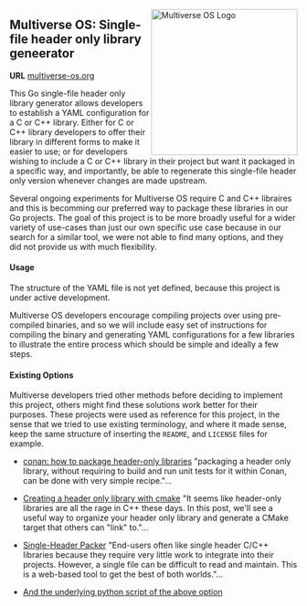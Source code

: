 [<img src="https://avatars2.githubusercontent.com/u/24763891?s=400&u=c1150e7da5667f47159d433d8e49dad99a364f5f&v=4"  width="256px" height="256px" align="right" alt="Multiverse OS Logo">](https://github.com/multiverse-os)

## Multiverse OS: Single-file header only library geneerator
**URL** [multiverse-os.org](https://multiverse-os.org)

This Go single-file header only library generator allows developers to
establish a YAML configuration for a C or C++ library. Either for C or C++
library developers to offer their library in different forms to make it easier
to use; or for developers wishing to include a C or C++ library in their project
but want it packaged in a specific way, and importantly, be able to regenerate
this single-file header only version whenever changes are made upstream.  

Several ongoing experiments for Multiverse OS require C and C++ libraires and
this is becomming our preferred way to package these libraries in our Go
projects. The goal of this project is to be more broadly useful for a wider
variety of use-cases than just our own specific use case because in our search
for a similar tool, we were not able to find many options, and they did not
provide us with much flexibility. 

#### Usage 
The structure of the YAML file is not yet defined, because this project is under
active development. 

Multiverse OS developers encourage compiling projects over using pre-compiled 
binaries, and so we will include easy set of instructions for compiling the
binary and generating YAML configurations for a few libraries to illustrate the
entire process which should be simple and ideally a few steps. 


#### Existing Options 
Multiverse developers tried other methods before deciding to implement this
project, others might find these solutions work better for their purposes. These
projects were used as reference for this project, in the sense that we tried to
use existing terminology, and where it made sense, keep the same structure of
inserting the `README`, and `LICENSE` files for example. 

  * [conan: how to package header-only libraries](https://docs.conan.io/en/latest/howtos/header_only.html)
    "packaging a header only library, without requiring to build and run unit
    tests for it within Conan, can be done with very simple recipe."...

  * [Creating a header only library with cmake](http://mariobadr.com/creating-a-header-only-library-with-cmake.html)
    "It seems like header-only libraries are all the rage in C++ these days. In this post, we'll see a useful way to organize your header only library and generate a CMake target that others can "link" to."...

  * [Single-Header Packer](https://apoorvaj.io/single-header-packer.html) 
    "End-users often like single header C/C++ libraries because they require
    very little work to integrate into their projects. However, a single file
    can be difficult to read and maintain. This is a web-based tool to get the
    best of both worlds."...

  * [And the underlying python script of the above option](https://github.com/ApoorvaJ/libs/blob/master/scripts/single_header_packer.py)
